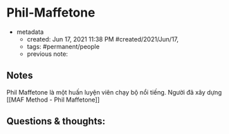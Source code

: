 ---
---

# Phil-Maffetone

- metadata
	- created: Jun 17, 2021 11:38 PM #created/2021/Jun/17,
	- tags: #permanent/people 
	- previous note:

## Notes
Phil Maffetone là một huấn luyện viên chạy bộ nổi tiếng. Người đã xây dựng [[MAF Method - Phil Maffetone]]

## Questions & thoughts:

